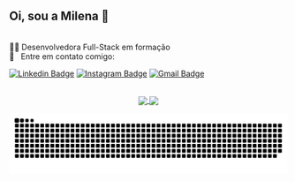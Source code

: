 ## Oi, sou a Milena 👋
 
<br/> 👩‍💻 Desenvolvedora Full-Stack em formação 
<br/> :email: &nbsp; Entre em contato comigo: 

[![Linkedin Badge](https://img.shields.io/badge/-LinkedIn-blue?style=flat-square&logo=Linkedin&logoColor=white&link=https://www.linkedin.com/in/milena-coutinho-344563212/)](https://www.linkedin.com/in/milena-coutinho-344563212/)
[![Instagram Badge](https://img.shields.io/badge/-Instagram-violet?style=flat-square&labelColor=violet&logo=instagram&logoColor=white&link=https://www.instagram.com/mlncoutinho/?hl=pt-br)](https://www.instagram.com/mlncoutinho/?hl=pt-br) 
[![Gmail Badge](https://img.shields.io/badge/-Email-c14438?style=flat-square&logo=Gmail&logoColor=white&link=mailto:mi.coutinho8@hotmail.com)](mailto:mi.coutinho8@hotmail.com)

<br/>
<div  align="center"> 
  <a href="https://github.com/micouti">
  <img height="150em"   align="center" src="https://github-readme-stats.vercel.app/api?username=micouti&show_icons=true&theme=tokyonight&include_all_commits=true&count_private=true"/>
  <img height="150em"  align="center" src="https://github-readme-stats.vercel.app/api/top-langs/?username=micouti&&layout=compact&hide=shell&theme=tokyonight"/>

  ![Snake animation](https://github.com/ellen2121/ellen2121/blob/output/github-contribution-grid-snake.svg)

</div>
